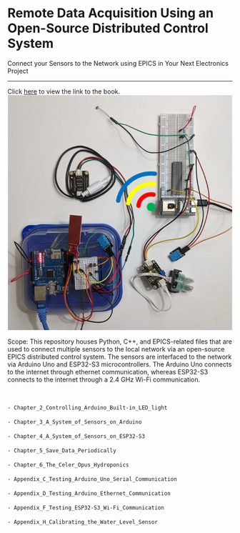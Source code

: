 # Remote Data Acquisition Using an Open-Source Distributed Control System
Connect your Sensors to the Network using EPICS in Your Next Electronics Project<br>

***
Click <a href="https://www.amazon.com/dp/B0CRKPKGHN">here<a> to view the link to the book.<br>
<img src="arduino_and_esp32_sensor_systems.png">

Scope:
This repository houses Python, C++, and EPICS-related files that are used to connect multiple sensors to the local network via an open-source EPICS distributed control system. The sensors are interfaced to the network via Arduino Uno and ESP32-S3 microcontrollers. The Arduino Uno connects to the internet through ethernet communication, whereas ESP32-S3 connects to the internet through a 2.4 GHz Wi-Fi communication.
~~~


- Chapter_2_Controlling_Arduino_Built-in_LED_light

- Chapter_3_A_System_of_Sensors_on_Arduino

- Chapter_4_A_System_of_Sensors_on_ESP32-S3

- Chapter_5_Save_Data_Periodically

- Chapter_6_The_Celer_Opus_Hydroponics

- Appendix_C_Testing_Arduino_Uno_Serial_Communication

- Appendix_D_Testing_Arduino_Ethernet_Communication

- Appendix_F_Testing_ESP32-S3_Wi-Fi_Communication

- Appendix_H_Calibrating_the_Water_Level_Sensor




